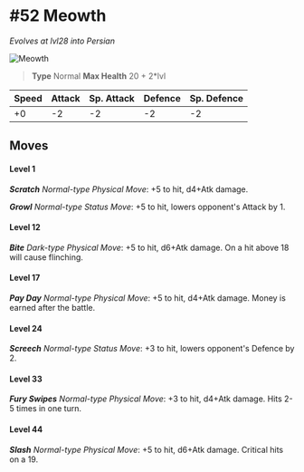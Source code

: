 # #52 Meowth
*Evolves at lvl28 into Persian*

![Meowth](https://img.pokemondb.net/sprites/home/normal/1x/meowth.png)

> **Type** Normal
> **Max Health** 20 + 2\*lvl

| Speed | Attack | Sp. Attack | Defence | Sp. Defence |
| ----- | ------ | ---------- | ------- | ----------- |
| +0 | -2 | -2 | -2 | -2 |

## Moves
#### Level 1

***Scratch** Normal-type Physical Move*: +5 to hit, d4+Atk damage. 

***Growl** Normal-type Status Move*: +5 to hit, lowers opponent's Attack by 1.
#### Level 12

***Bite** Dark-type Physical Move*: +5 to hit, d6+Atk damage. On a hit above 18 will cause flinching.
#### Level 17

***Pay Day** Normal-type Physical Move*: +5 to hit, d4+Atk damage. Money is earned after the battle.
#### Level 24

***Screech** Normal-type Status Move*: +3 to hit, lowers opponent's Defence by 2.
#### Level 33

***Fury Swipes** Normal-type Physical Move*: +3 to hit, d4+Atk damage. Hits 2-5 times in one turn.
#### Level 44

***Slash** Normal-type Physical Move*: +5 to hit, d6+Atk damage. Critical hits on a 19.

